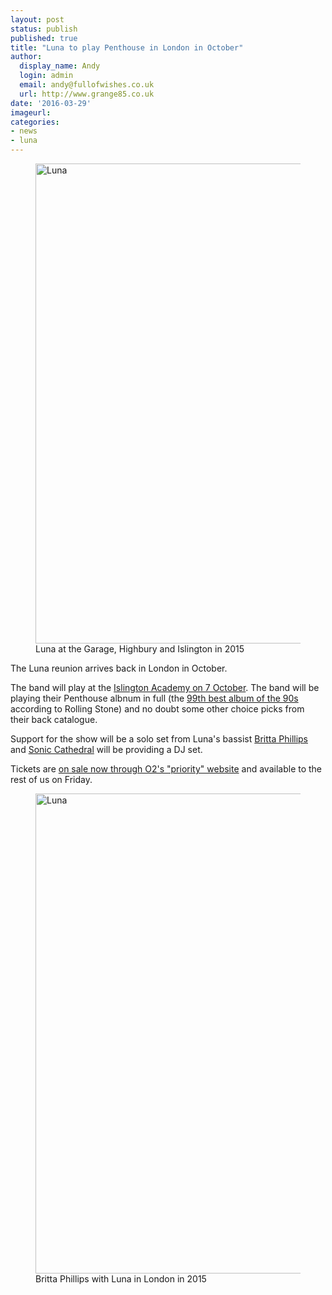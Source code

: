 ```yaml
---
layout: post
status: publish
published: true
title: "Luna to play Penthouse in London in October"
author:
  display_name: Andy
  login: admin
  email: andy@fullofwishes.co.uk
  url: http://www.grange85.co.uk
date: '2016-03-29'
imageurl:
categories:
- news
- luna
---
```

<figure><a data-flickr-embed="true"  href="https://www.flickr.com/photos/grange85/20166777846/in/photolist-wtLQiy-wKEHPu-wKEHrW-wJ51sj-wtLHES-wKEGX9-vPnmBQ-wtU8XM-vPvTVp-wtLHwf-wJ528C-wtLHko-wJ51K3-wJ51N9-wLozAe-wLTBwg-wtLGQA-wtU8Ci-wtU8FK-wLozqK/" title="Luna"><img src="https://farm1.staticflickr.com/308/20166777846_cba25a15b8_b.jpg" width="1024" height="768" alt="Luna"></a><figcaption>Luna at the Garage, Highbury and Islington in 2015</figcaption></figure>
<p class="lead">The Luna reunion arrives back in London in October.</p>
<p>The band will play at the <a href="/database/luna/shows/2016/2016-10-07-luna-acacdemy-islington-london-uk/">Islington Academy on 7 October</a>. The band will be playing their Penthouse albnum in full (the <a href="http://www.rollingstone.com/music/lists/100-best-albums-of-the-nineties-20110427/luna-penthouse-20110517">99th best album of the 90s</a> according to Rolling Stone) and no doubt some other choice picks from their back catalogue.</p>
<p>Support for the show will be a solo set from Luna's bassist <a href="http://brittaphillips.com/">Britta Phillips</a> and <a href="http://www.soniccathedral.co.uk/">Sonic Cathedral</a> will be providing a DJ set.</p>
<p>Tickets are <a href="https://tickets.o2priority.co.uk/listings/luna/38488">on sale now through O2's "priority" website</a> and available to the rest of us on Friday.</p>

<figure><a data-flickr-embed="true"  href="https://www.flickr.com/photos/grange85/20198699071/in/photolist-wtLQiy-wKEHPu-wKEHrW-wJ51sj-wtLHES-wKEGX9-vPnmBQ-wtU8XM-vPvTVp-wtLHwf-wJ528C-wtLHko-wJ51K3-wJ51N9-wLozAe-wLTBwg-wtLGQA-wtU8Ci-wtU8FK-wLozqK/" title="Luna"><img src="https://farm1.staticflickr.com/437/20198699071_618ce94b2c_b.jpg" width="1024" height="768" alt="Luna"></a><figcaption>Britta Phillips with Luna in London in 2015</figcaption></figure>


